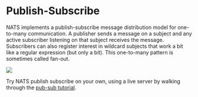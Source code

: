 # Publish-Subscribe

NATS implements a publish-subscribe message distribution model for one-to-many communication. A publisher sends a message on a subject and any active subscriber listening on that subject receives the message. Subscribers can also register interest in wildcard subjects that work a bit like a regular expression \(but only a bit\). This one-to-many pattern is sometimes called fan-out.

![](https://gblobscdn.gitbook.com/assets%2F-LqMYcZML1bsXrN3Ezg0%2F-LqMZac7AGFpQY7ewbGi%2F-LqMZgHxXJwFMQlDdoqN%2Fpubsub.svg?alt=media)

Try NATS publish subscribe on your own, using a live server by walking through the [pub-sub tutorial](https://docs.nats.io/developing-with-nats/tutorials/pubsub).

